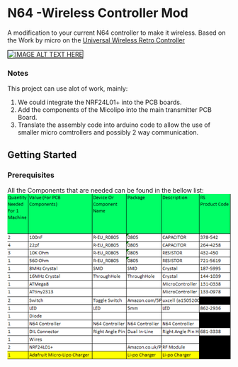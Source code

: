 # N64 -Wireless Controller Mod
A modification to your current N64 controller to make it wireless. Based on the Work by micro on the [Universal Wireless Retro Controller](https://nfggames.com/forum2/index.php?topic=5180.0)

<a href="http://www.youtube.com/shorts/WrgqsBNa95k" target="_blank"><img src="http://img.youtube.com/vi/WrgqsBNa95k/0.jpg" 
alt="IMAGE ALT TEXT HERE" width="960" height="540" border="1" /></a>

### Notes
This project can use alot of work, mainly:
1. We could integrate the NRF24L01+ into the PCB boards.
2. Add the components of the Micolipo into the main transmitter PCB Board.
3. Translate the assembly code into arduino code to allow the use of smaller micro comtrollers and possibly 2 way communication.

## Getting Started
### Prerequisites
All the Components that are needed can be found in the bellow list:
<img src="Extra/PartsList.png"> 
